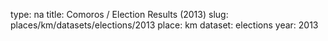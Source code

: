 type: na
title: Comoros / Election Results (2013)
slug: places/km/datasets/elections/2013
place: km
dataset: elections
year: 2013
